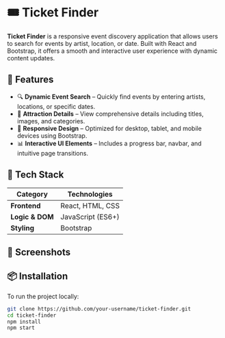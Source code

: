 # 🎟️ Ticket Finder

**Ticket Finder** is a responsive event discovery application that allows users to search for events by artist, location, or date. Built with React and Bootstrap, it offers a smooth and interactive user experience with dynamic content updates.

## 🚀 Features

- 🔍 **Dynamic Event Search** – Quickly find events by entering artists, locations, or specific dates.
- 📄 **Attraction Details** – View comprehensive details including titles, images, and categories.
- 📱 **Responsive Design** – Optimized for desktop, tablet, and mobile devices using Bootstrap.
- 📊 **Interactive UI Elements** – Includes a progress bar, navbar, and intuitive page transitions.

## 🧰 Tech Stack

| Category        | Technologies           |
|----------------|------------------------|
| **Frontend**    | React, HTML, CSS       |
| **Logic & DOM** | JavaScript (ES6+)      |
| **Styling**     | Bootstrap              |

## 📸 Screenshots

<!-- Optional: Add screenshots here -->
<!-- ![Screenshot 1](./screenshots/home.png) -->

## 📦 Installation

To run the project locally:

```bash
git clone https://github.com/your-username/ticket-finder.git
cd ticket-finder
npm install
npm start

